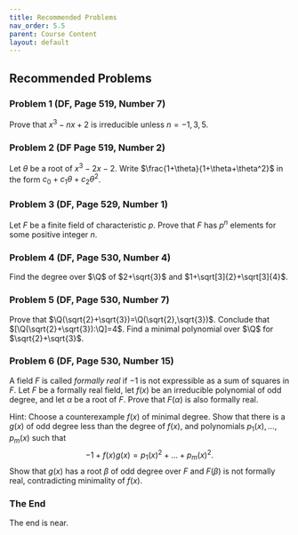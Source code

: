 ```yaml
---
title: Recommended Problems
nav_order: 5.5
parent: Course Content
layout: default
---
```

## Recommended Problems

### Problem 1 (DF, Page 519, Number 7)

Prove that $x^3-nx+2$ is irreducible unless $n=-1,3,5$.

### Problem 2 (DF Page 519, Number 2)

Let $\theta$ be a root of $x^3-2x-2$.  Write $\frac{1+\theta}{1+\theta+\theta^2}$ in the form $c_0+c_1\theta+c_2\theta^2$.

### Problem 3 (DF, Page 529, Number 1)

Let $F$ be a finite field of characteristic $p$.  Prove that $F$ has $p^{n}$ elements for some positive integer $n$.

### Problem 4 (DF, Page 530, Number 4)

Find the degree over $\Q$ of $2+\sqrt{3}$ and $1+\sqrt[3]{2}+\sqrt[3]{4}$.

### Problem 5 (DF, Page 530, Number 7)

Prove that $\Q(\sqrt{2}+\sqrt{3})=\Q(\sqrt{2},\sqrt{3})$.  Conclude that $[\Q(\sqrt{2}+\sqrt{3}):\Q]=4$.  Find a minimal polynomial
over $\Q$ for $\sqrt{2}+\sqrt{3}$.  

### Problem 6 (DF, Page 530, Number 15)

A field $F$ is called *formally real* if $-1$ is not expressible as a sum of squares in $F$. Let $F$ be a formally
real field, let $f(x)$ be an irreducible polynomial of odd degree, and let $\alpha$ be a root of $F$.  Prove that $F(\alpha)$
is also formally real.  

Hint: Choose a counterexample $f(x)$ of minimal degree.  Show that there is a $g(x)$ of odd degree less than the
degree of $f(x)$, and polynomials $p_{1}(x),\ldots, p_{m}(x)$ such that 
$$
-1+f(x)g(x) = p_{1}(x)^{2} + ... + p_{m}(x)^{2} .
$$
Show that $g(x)$ has a root $\beta$ of odd degree over $F$ and $F(\beta)$ is not formally real, contradicting minimality of $f(x)$. 

### The End

The end is near.